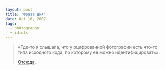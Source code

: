 ```yaml
---
layout: post
title: 'Фраза дня'
date: Oct 10, 2007
tags:
  - photography
  - idiots
---
```


> «Где-то я слышала, что у оцифрованной фотографии есть что-то типа исходного кода, по которому её можно идентифицировать».
> 
> [Отсюда](http://d-konstantinov.livejournal.com/321622.html?thread=7685462#t7685462).
